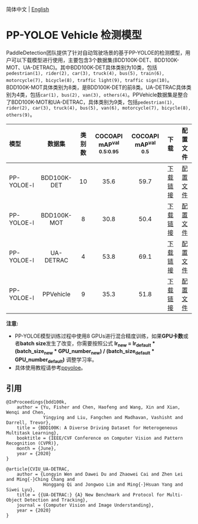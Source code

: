 简体中文 | [English](README.md)

# PP-YOLOE Vehicle 检测模型

PaddleDetection团队提供了针对自动驾驶场景的基于PP-YOLOE的检测模型，用户可以下载模型进行使用，主要包含3个数据集(BDD100K-DET、BDD100K-MOT、UA-DETRAC)。其中BDD100K-DET具体类别为10类，包括`pedestrian(1), rider(2), car(3), truck(4), bus(5), train(6), motorcycle(7), bicycle(8), traffic light(9), traffic sign(10)`。BDD100K-MOT具体类别为8类，是BDD100K-DET的前8类。UA-DETRAC具体类别为4类，包括`car(1), bus(2), van(3), others(4)`。PPVehicle数据集是整合了BDD100K-MOT和UA-DETRAC，具体类别为9类，包括`pedestrian(1), rider(2), car(3), truck(4), bus(5), van(6), motorcycle(7), bicycle(8), others(9)`。


|    模型   |  数据集  | 类别数  |COCOAPI mAP<sup>val<br>0.5:0.95 | COCOAPI mAP<sup>val<br>0.5 |  下载  | 配置文件 |
|:---------|:-------:|:------:|:------:|:------:| :----: | :------:|
|PP-YOLOE-l|   BDD100K-DET   |   10   |  35.6  |  59.7  | [下载链接](https://paddledet.bj.bcebos.com/models/ppyoloe_crn_l_36e_bdd100kdet.pdparams) | [配置文件](./ppyoloe_crn_l_36e_bdd100kdet.yml) |
|PP-YOLOE-l|   BDD100K-MOT   |   8    |  30.8  |  50.4  | [下载链接](https://paddledet.bj.bcebos.com/models/ppyoloe_crn_l_36e_bdd100kmot.pdparams) | [配置文件](./ppyoloe_crn_l_36e_bdd100kmot.yml) |
|PP-YOLOE-l|   UA-DETRAC     |   4    |  53.8  |  69.1  | [下载链接](https://paddledet.bj.bcebos.com/models/ppyoloe_crn_l_36e_uadetrac.pdparams) | [配置文件](./ppyoloe_crn_l_36e_uadetrac.yml) |
|PP-YOLOE-l|   PPVehicle     |   9    |  35.3  |  51.8  | [下载链接](https://paddledet.bj.bcebos.com/models/mot_ppyoloe_l_36e_ppvehicle.pdparams) | [配置文件](./mot_ppyoloe_l_36e_ppvehicle.yml) |

**注意:**
- PP-YOLOE模型训练过程中使用8 GPUs进行混合精度训练，如果**GPU卡数**或者**batch size**发生了改变，你需要按照公式 **lr<sub>new</sub> = lr<sub>default</sub> * (batch_size<sub>new</sub> * GPU_number<sub>new</sub>) / (batch_size<sub>default</sub> * GPU_number<sub>default</sub>)** 调整学习率。
- 具体使用教程请参考[ppyoloe](../ppyoloe#getting-start)。


## 引用
```
@InProceedings{bdd100k,
    author = {Yu, Fisher and Chen, Haofeng and Wang, Xin and Xian, Wenqi and Chen,
              Yingying and Liu, Fangchen and Madhavan, Vashisht and Darrell, Trevor},
    title = {BDD100K: A Diverse Driving Dataset for Heterogeneous Multitask Learning},
    booktitle = {IEEE/CVF Conference on Computer Vision and Pattern Recognition (CVPR)},
    month = {June},
    year = {2020}
}

@article{CVIU_UA-DETRAC,
    author = {Longyin Wen and Dawei Du and Zhaowei Cai and Zhen Lei and Ming{-}Ching Chang and
              Honggang Qi and Jongwoo Lim and Ming{-}Hsuan Yang and Siwei Lyu},
    title = {{UA-DETRAC:} {A} New Benchmark and Protocol for Multi-Object Detection and Tracking},
    journal = {Computer Vision and Image Understanding},
    year = {2020}
}  
```
